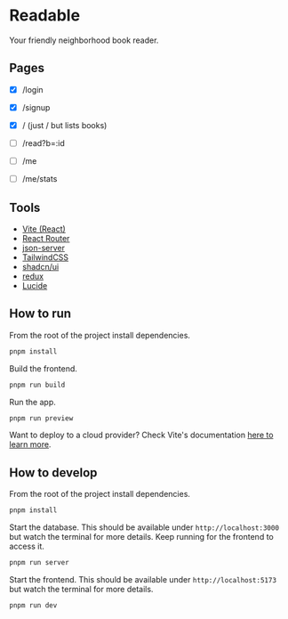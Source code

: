 # Readable
Your friendly neighborhood book reader.


## Pages
- [x] /login
- [x] /signup
- [x] / (just / but lists books)
- [ ] /read?b=:id
- [ ] /me
- [ ] /me/stats


## Tools
- [Vite (React)](https://vite.dev/)
- [React Router](https://reactrouter.com/home)
- [json-server](https://www.npmjs.com/package/json-server)
- [TailwindCSS](https://tailwindcss.com/)
- [shadcn/ui](https://ui.shadcn.com/)
- [redux](https://react-redux.js.org/)
- [Lucide](https://lucide.dev/)


## How to run
From the root of the project install dependencies.
```sh
pnpm install
```

Build the frontend.
```sh
pnpm run build
```

Run the app.
```sh
pnpm run preview
```

Want to deploy to a cloud provider? Check Vite's documentation [here to learn more](https://vite.dev/guide/static-deploy.html).


## How to develop
From the root of the project install dependencies.
```sh
pnpm install
```

Start the database. This should be available under `http://localhost:3000` but watch the terminal for more details. Keep running for the frontend to access it.
```sh
pnpm run server
```

Start the frontend. This should be available under `http://localhost:5173` but watch the terminal for more details.
```sh
pnpm run dev
```

